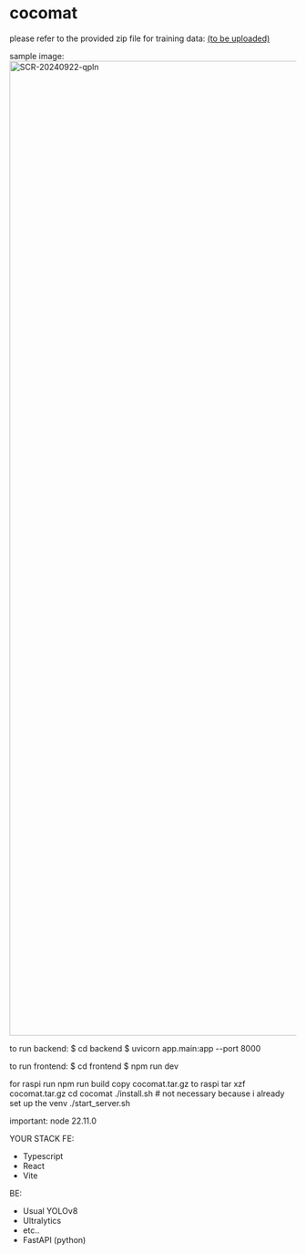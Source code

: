 # cocomat
please refer to the provided zip file for training data: 
[(to be uploaded)](https://drive.google.com/drive/folders/1Q0SPRiUncrwwulATalzZGy4ng4oyO1Uk?usp=sharing)

sample image:
<img width="1710" alt="SCR-20240922-qpln" src="https://github.com/user-attachments/assets/4af4b2f3-85af-4211-bbb0-8162b41e3afa">

to run backend:
$ cd backend
$ uvicorn app.main:app --port 8000 

to run frontend:
$ cd frontend
$ npm run dev

for raspi 
run npm run build
copy cocomat.tar.gz to raspi
tar xzf cocomat.tar.gz 
cd cocomat
./install.sh # not necessary because i already set up the venv
./start_server.sh

important: node 22.11.0

YOUR STACK
FE:
- Typescript
- React
- Vite

BE:
- Usual YOLOv8
- Ultralytics
- etc..
- FastAPI (python)